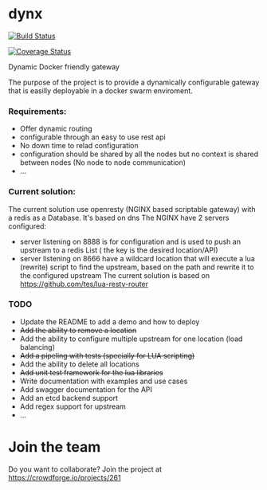 # dynx
[![Build Status](https://travis-ci.org/dhiaayachi/dynx.svg?branch=master)](https://travis-ci.org/dhiaayachi/dynx)

[![Coverage Status](https://coveralls.io/repos/github/dhiaayachi/dynx/badge.svg?branch=master)](https://coveralls.io/github/dhiaayachi/dynx?branch=master)

Dynamic Docker friendly gateway  

The purpose of the project is to provide a dynamically configurable gateway that is easilly deployable in a docker swarm enviroment.


### Requirements:
- Offer dynamic routing 
- configurable through an easy to use rest api
- No down time to relad configuration
- configuration should be shared by all the nodes but no context is shared between nodes (No node to node communication)
- ...

### Current solution:
The current solution use openresty (NGINX based scriptable gateway) with a redis as a Database. It's based on dns
The NGINX have 2 servers configured:
- server listening on 8888 is for configuration and is used to push an upstream to a redis List ( the key is the desired location/API)
- server listening on 8666 have a wildcard location that will execute a lua (rewrite) script to find the upstream, based on the path 
  and rewrite it to the configured upstream
The current solution is based on https://github.com/tes/lua-resty-router
  
### TODO
- Update the README to add a demo and how to deploy
- ~~Add the ability to remove a location~~
- Add the ability to configure multiple upstream for one location (load balancing)
- ~~Add a pipeling with tests (specially for LUA scripting)~~
- Add the ability to delete all locations
- ~~Add unit test framework for the lua libraries~~
- Write documentation with examples and use cases
- Add swagger documentation for the API
- Add an etcd backend support
- Add regex support for upstream
- ...


 # Join the team 
 Do you want to collaborate? Join the project at https://crowdforge.io/projects/261
